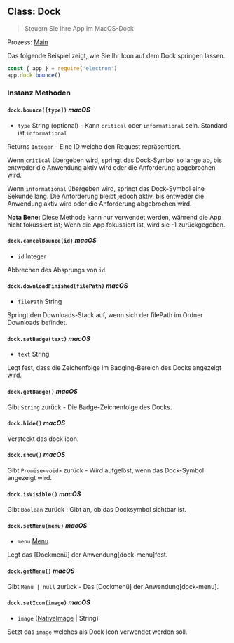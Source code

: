 ## Class: Dock

> Steuern Sie Ihre App im MacOS-Dock

Prozess: [Main](../glossary.md#main-process)

Das folgende Beispiel zeigt, wie Sie Ihr Icon auf dem Dock springen lassen.

```javascript
const { app } = require('electron')
app.dock.bounce()
```

### Instanz Methoden

#### `dock.bounce([type])` _macOS_

* `type` String (optional) - Kann `critical` oder `informational` sein. Standard ist `informational`

Returns `Integer` - Eine ID welche den Request repräsentiert.

Wenn `critical` übergeben wird, springt das Dock-Symbol so lange ab, bis entweder die Anwendung aktiv wird oder die Anforderung abgebrochen wird.

Wenn `informational` übergeben wird, springt das Dock-Symbol eine Sekunde lang. Die Anforderung bleibt jedoch aktiv, bis entweder die Anwendung aktiv wird oder die Anforderung abgebrochen wird.

**Nota Bene:** Diese Methode kann nur verwendet werden, während die App nicht fokussiert ist; Wenn die App fokussiert ist, wird sie -1 zurückgegeben.

#### `dock.cancelBounce(id)` _macOS_

* `id` Integer

Abbrechen des Absprungs von `id`.

#### `dock.downloadFinished(filePath)` _macOS_

* `filePath` String

Springt den Downloads-Stack auf, wenn sich der filePath im Ordner Downloads befindet.

#### `dock.setBadge(text)` _macOS_

* `text` String

Legt fest, dass die Zeichenfolge im Badging-Bereich des Docks angezeigt wird.

#### `dock.getBadge()` _macOS_

Gibt `String` zurück - Die Badge-Zeichenfolge des Docks.

#### `dock.hide()` _macOS_

Versteckt das dock icon.

#### `dock.show()` _macOS_

Gibt `Promise<void>` zurück - Wird aufgelöst, wenn das Dock-Symbol angezeigt wird.

#### `dock.isVisible()` _macOS_

Gibt `Boolean` zurück : Gibt an, ob das Docksymbol sichtbar ist.

#### `dock.setMenu(menu)` _macOS_

* `menu` [Menu](menu.md)

Legt das [Dockmenü] der Anwendung[dock-menu]fest.

#### `dock.getMenu()` _macOS_

Gibt `Menu | null` zurück - Das [Dockmenü] der Anwendung[dock-menu].

#### `dock.setIcon(image)` _macOS_

* `image` ([NativeImage](native-image.md) | String)

Setzt das `image` welches als Dock Icon verwendet werden soll.
